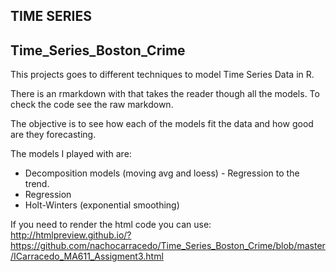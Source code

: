 ## TIME SERIES

## Time_Series_Boston_Crime

This projects goes to different techniques to model Time Series Data in R.

There is an rmarkdown with that takes the reader though all the models. To check the code see the raw markdown.

The objective is to see how each of the models fit the data and how good are they forecasting.

The models I played with are:

* Decomposition models (moving avg and loess) - Regression to the trend.
* Regression
* Holt-Winters (exponential smoothing)

If you need to render the html code you can use: http://htmlpreview.github.io/?https://github.com/nachocarracedo/Time_Series_Boston_Crime/blob/master/ICarracedo_MA611_Assigment3.html 
